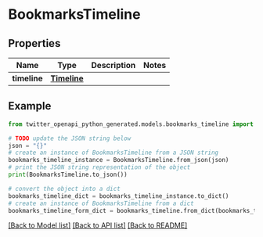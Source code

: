 # BookmarksTimeline


## Properties

Name | Type | Description | Notes
------------ | ------------- | ------------- | -------------
**timeline** | [**Timeline**](Timeline.md) |  | 

## Example

```python
from twitter_openapi_python_generated.models.bookmarks_timeline import BookmarksTimeline

# TODO update the JSON string below
json = "{}"
# create an instance of BookmarksTimeline from a JSON string
bookmarks_timeline_instance = BookmarksTimeline.from_json(json)
# print the JSON string representation of the object
print(BookmarksTimeline.to_json())

# convert the object into a dict
bookmarks_timeline_dict = bookmarks_timeline_instance.to_dict()
# create an instance of BookmarksTimeline from a dict
bookmarks_timeline_form_dict = bookmarks_timeline.from_dict(bookmarks_timeline_dict)
```
[[Back to Model list]](../README.md#documentation-for-models) [[Back to API list]](../README.md#documentation-for-api-endpoints) [[Back to README]](../README.md)


